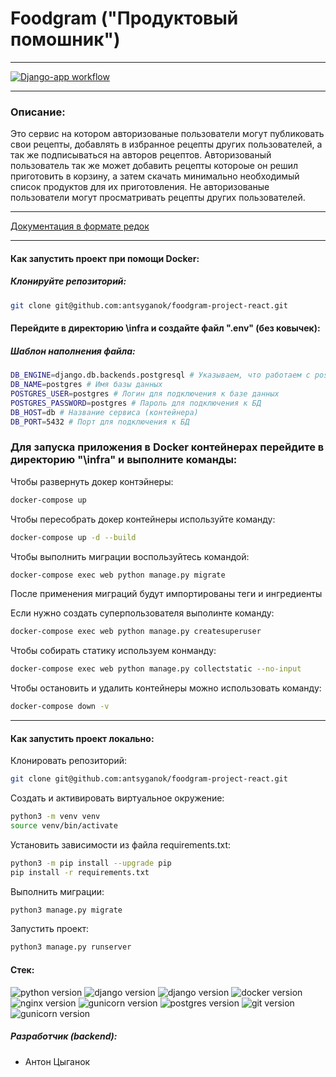 # Foodgram ("Продуктовый помошник")
---

[![Django-app workflow](https://github.com/antsyganok/foodgram-project-react/actions/workflows/foodgram_workflow.yml/badge.svg)](https://github.com/antsyganok/foodgram-project-react/actions/workflows/foodgram_workflow.yml)

---
### Описание:
Это сервис на котором авторизованые пользователи могут публиковать свои рецепты, добавлять в избранное рецепты других пользователей, а так же подписываться на авторов рецептов. Авторизованый пользователь так же может добавить рецепты котороые он решил приготовить в корзину, а затем скачать минимально необходимый список продуктов для их приготовления.
Не авторизованые пользователи могут просматривать рецепты других пользователей.

---
[Документация в формате редок][lnk]

[lnk]: http://pyrojoke.ddns.net/api/docs/

---

#### Как запустить проект при помощи Docker:

##### Клонируйте репозиторий:
```sh
git clone git@github.com:antsyganok/foodgram-project-react.git
```
#### Перейдите в директорию \infra и создайте файл ".env" (без ковычек):
##### Шаблон наполнения файла:
```sh
DB_ENGINE=django.db.backends.postgresql # Указываем, что работаем с postgresql
DB_NAME=postgres # Имя базы данных
POSTGRES_USER=postgres # Логин для подключения к базе данных
POSTGRES_PASSWORD=postgres # Пароль для подключения к БД
DB_HOST=db # Название сервиса (контейнера)
DB_PORT=5432 # Порт для подключения к БД
```

### Для запуска приложения в Docker контейнерах перейдите в директорию "\infra" и выполните команды:

Чтобы развернуть докер контэйнеры:
```sh
docker-compose up
```
Чтобы пересобрать докер контейнеры используйте команду:
```sh
docker-compose up -d --build 
```
Чтобы выполнить миграции воспользуйтесь командой:
```sh
docker-compose exec web python manage.py migrate
```
После применения миграций будут импортированы теги и ингредиенты

Если нужно создать суперпользователя выполинте команду:
```sh
docker-compose exec web python manage.py createsuperuser
```
Чтобы собирать статику используем конманду:
```sh
docker-compose exec web python manage.py collectstatic --no-input
```
Чтобы остановить и удалить контейнеры можно использовать команду:
```sh
docker-compose down -v
```
---
#### Как запустить проект локально:
Клонировать репозиторий:
```sh
git clone git@github.com:antsyganok/foodgram-project-react.git
```
Cоздать и активировать виртуальное окружение:
```sh
python3 -m venv venv
source venv/bin/activate
```
Установить зависимости из файла requirements.txt:
```sh
python3 -m pip install --upgrade pip
pip install -r requirements.txt
```
Выполнить миграции:
```sh
python3 manage.py migrate
```
Запустить проект:
```sh
python3 manage.py runserver
```

#### Стек:
![python version](https://img.shields.io/badge/Python-3.7.16-purple) ![django version](https://img.shields.io/badge/Django-3.2-purple) ![django version](https://img.shields.io/badge/Django%20REST%20Framework-%203.12.4-purple)
![docker version](https://img.shields.io/badge/Docker-%204.17.0-blue) ![nginx version](https://img.shields.io/badge/Nginx-%201.21.3-ligtgreen) ![gunicorn version](https://img.shields.io/badge/Gunicorn-%2020.0.4-orange) ![postgres version](https://img.shields.io/badge/PostgreSQL-%202.37.1-darkblue)
![git version](https://img.shields.io/badge/Git-%202.37.1-black) ![gunicorn version](https://img.shields.io/badge/Yandex_Cloud-%2020.0.4-skyblue)

##### Разработчик (backend):
* Антон Цыганок
